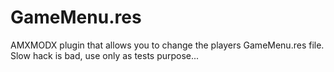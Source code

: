 GameMenu.res
============

AMXMODX plugin that allows you to change the players GameMenu.res file. Slow hack is bad, use only as tests purpose...
